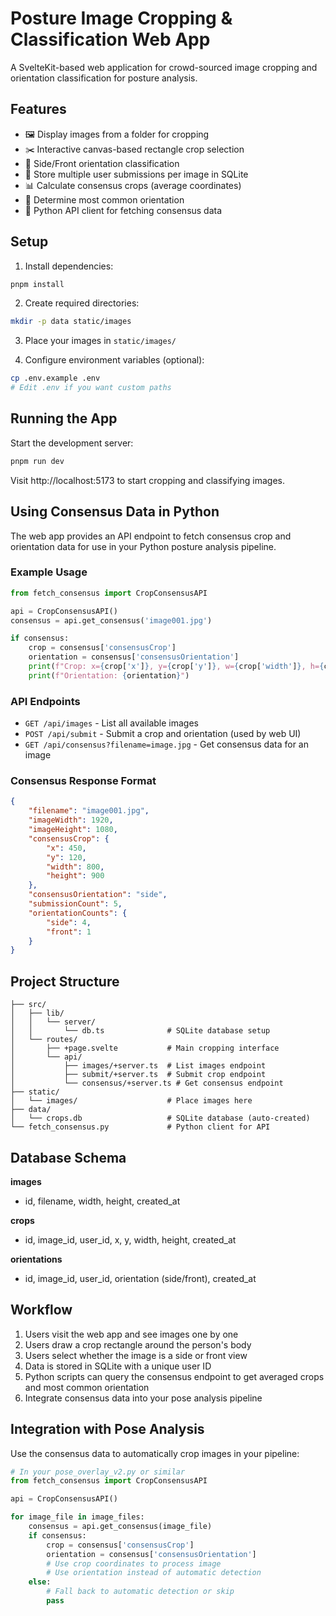 # Posture Image Cropping & Classification Web App

A SvelteKit-based web application for crowd-sourced image cropping and orientation classification for posture analysis.

## Features

- 🖼️ Display images from a folder for cropping
- ✂️ Interactive canvas-based rectangle crop selection
- 🔄 Side/Front orientation classification
- 💾 Store multiple user submissions per image in SQLite
- 📊 Calculate consensus crops (average coordinates)
- 🎯 Determine most common orientation
- 🐍 Python API client for fetching consensus data

## Setup

1. Install dependencies:

```bash
pnpm install
```

2. Create required directories:

```bash
mkdir -p data static/images
```

3. Place your images in `static/images/`

4. Configure environment variables (optional):

```bash
cp .env.example .env
# Edit .env if you want custom paths
```

## Running the App

Start the development server:

```bash
pnpm run dev
```

Visit http://localhost:5173 to start cropping and classifying images.

## Using Consensus Data in Python

The web app provides an API endpoint to fetch consensus crop and orientation data for use in your Python posture analysis pipeline.

### Example Usage

```python
from fetch_consensus import CropConsensusAPI

api = CropConsensusAPI()
consensus = api.get_consensus('image001.jpg')

if consensus:
    crop = consensus['consensusCrop']
    orientation = consensus['consensusOrientation']
    print(f"Crop: x={crop['x']}, y={crop['y']}, w={crop['width']}, h={crop['height']}")
    print(f"Orientation: {orientation}")
```

### API Endpoints

- `GET /api/images` - List all available images
- `POST /api/submit` - Submit a crop and orientation (used by web UI)
- `GET /api/consensus?filename=image.jpg` - Get consensus data for an image

### Consensus Response Format

```json
{
	"filename": "image001.jpg",
	"imageWidth": 1920,
	"imageHeight": 1080,
	"consensusCrop": {
		"x": 450,
		"y": 120,
		"width": 800,
		"height": 900
	},
	"consensusOrientation": "side",
	"submissionCount": 5,
	"orientationCounts": {
		"side": 4,
		"front": 1
	}
}
```

## Project Structure

```
├── src/
│   ├── lib/
│   │   └── server/
│   │       └── db.ts              # SQLite database setup
│   └── routes/
│       ├── +page.svelte           # Main cropping interface
│       └── api/
│           ├── images/+server.ts  # List images endpoint
│           ├── submit/+server.ts  # Submit crop endpoint
│           └── consensus/+server.ts # Get consensus endpoint
├── static/
│   └── images/                    # Place images here
├── data/
│   └── crops.db                   # SQLite database (auto-created)
└── fetch_consensus.py             # Python client for API
```

## Database Schema

**images**

- id, filename, width, height, created_at

**crops**

- id, image_id, user_id, x, y, width, height, created_at

**orientations**

- id, image_id, user_id, orientation (side/front), created_at

## Workflow

1. Users visit the web app and see images one by one
2. Users draw a crop rectangle around the person's body
3. Users select whether the image is a side or front view
4. Data is stored in SQLite with a unique user ID
5. Python scripts can query the consensus endpoint to get averaged crops and most common orientation
6. Integrate consensus data into your pose analysis pipeline

## Integration with Pose Analysis

Use the consensus data to automatically crop images in your pipeline:

```python
# In your pose_overlay_v2.py or similar
from fetch_consensus import CropConsensusAPI

api = CropConsensusAPI()

for image_file in image_files:
    consensus = api.get_consensus(image_file)
    if consensus:
        crop = consensus['consensusCrop']
        orientation = consensus['consensusOrientation']
        # Use crop coordinates to process image
        # Use orientation instead of automatic detection
    else:
        # Fall back to automatic detection or skip
        pass
```
